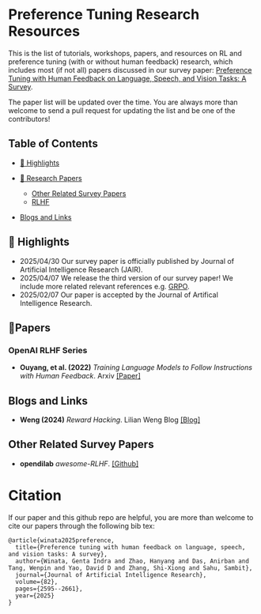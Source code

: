 # Preference Tuning Research Resources
This is the list of tutorials, workshops, papers, and resources on RL and preference tuning (with or without human feedback) research, which includes most (if not all) papers discussed in our survey paper: [Preference Tuning with Human Feedback on Language, Speech, and Vision Tasks: A Survey](https://arxiv.org/pdf/2409.11564).

The paper list will be updated over the time. You are always more than welcome to send a pull request for updating the list and be one of the contributors! 

## Table of Contents

- [🚀 Highlights](#-highlights)

- [📑 Research Papers](#-research-papers)
  - [Other Related Survey Papers](#Other-Related-Survey-Papers)
  - [RLHF](#OpenAI-RLHF)

- [Blogs and Links](#Blogs-and-Links)

## 🚀 Highlights
- 2025/04/30 Our survey paper is officially published by Journal of Artificial Intelligence Research (JAIR).
- 2025/04/07 We release the third version of our survey paper! We include more related relevant references e.g. [GRPO](https://arxiv.org/abs/2402.03300).
- 2025/02/07 Our paper is accepted by the Journal of Artifical Intelligence Research.

## 📑Papers

### OpenAI RLHF Series
- <b>Ouyang, et al. (2022)</b> <i>Training Language Models to Follow Instructions with Human Feedback</i>. Arxiv <a href="https://arxiv.org/pdf/2203.02155">[Paper]</a>

## Blogs and Links
- <b>Weng (2024)</b> <i>Reward Hacking</i>. Lilian Weng Blog <a href="https://lilianweng.github.io/posts/2024-11-28-reward-hacking/">[Blog]</a>

## Other Related Survey Papers
- <b>opendilab</b> <i>awesome-RLHF</i>. <a href="https://github.com/opendilab/awesome-RLHF">[Github]</a>

# Citation

If our paper and this github repo are helpful, you are more than welcome to cite our papers through the following bib tex:

```
@article{winata2025preference,
  title={Preference tuning with human feedback on language, speech, and vision tasks: A survey},
  author={Winata, Genta Indra and Zhao, Hanyang and Das, Anirban and Tang, Wenpin and Yao, David D and Zhang, Shi-Xiong and Sahu, Sambit},
  journal={Journal of Artificial Intelligence Research},
  volume={82},
  pages={2595--2661},
  year={2025}
}
```
